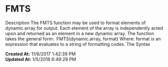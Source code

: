 # FMTS

Description The FMTS function may be used to format elements of dynamic.array for output. Each element of the array is independently acted upon and returned as an element in a new dynamic array. The function takes the general form:  FMTS(dynamic.array, format) Where: format is an expression that evaluates to a string of formatting codes. The Syntax   

**Created At:** 11/6/2017 1:42:39 PM  
**Updated At:** 1/5/2018 6:49:29 PM  


